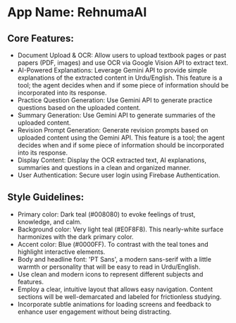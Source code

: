 # **App Name**: RehnumaAI

## Core Features:

- Document Upload & OCR: Allow users to upload textbook pages or past papers (PDF, images) and use OCR via Google Vision API to extract text.
- AI-Powered Explanations: Leverage Gemini API to provide simple explanations of the extracted content in Urdu/English. This feature is a tool; the agent decides when and if some piece of information should be incorporated into its response.
- Practice Question Generation: Use Gemini API to generate practice questions based on the uploaded content.
- Summary Generation: Use Gemini API to generate summaries of the uploaded content.
- Revision Prompt Generation: Generate revision prompts based on uploaded content using the Gemini API. This feature is a tool; the agent decides when and if some piece of information should be incorporated into its response.
- Display Content: Display the OCR extracted text, AI explanations, summaries and questions in a clean and organized manner.
- User Authentication: Secure user login using Firebase Authentication.

## Style Guidelines:

- Primary color: Dark teal (#008080) to evoke feelings of trust, knowledge, and calm.
- Background color: Very light teal (#E0F8F8). This nearly-white surface harmonizes with the dark primary color.
- Accent color: Blue (#0000FF). To contrast with the teal tones and highlight interactive elements.
- Body and headline font: 'PT Sans', a modern sans-serif with a little warmth or personality that will be easy to read in Urdu/English.
- Use clean and modern icons to represent different subjects and features.
- Employ a clear, intuitive layout that allows easy navigation. Content sections will be well-demarcated and labeled for frictionless studying.
- Incorporate subtle animations for loading screens and feedback to enhance user engagement without being distracting.